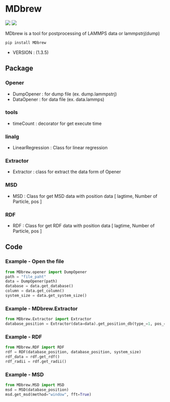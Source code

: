 # MDbrew
<img src="https://img.shields.io/badge/Python-383b40?style=round-square&logo=Python&logoColor=#f5f5f5"/> <img src="https://img.shields.io/badge/Jupyter-383b40?style=round-square&logo=Jupyter&logoColor=#f5f5f5"/>

MDbrew is a tool for postprocessing of LAMMPS data or lammpstrj(dump)

~~~zsh
pip install MDbrew
~~~
- VERSION :  (1.3.5)

## Package

### Opener  
- DumpOpener : for dump file (ex. dump.lammpstrj)  
- DataOpener : for data file (ex. data.lammps)  
### tools  
- timeCount : decorator for get execute time
### linalg
- LinearRegression : Class for linear regression  
### Extractor
- Extractor : class for extract the data form of Opener
### MSD  
- MSD : Class for get MSD data with position data [ lagtime, Number of Particle, pos ]  
### RDF  
- RDF : Class for get RDF data with position data [ lagtime, Number of Particle, pos ]  

## Code

### Example - Open the file
~~~python
from MDbrew.opener import DumpOpener
path = "file_paht"
data = DumpOpener(path)
database = data.get_database()
column = data.get_column()
system_size = data.get_system_size()
~~~

### Example - MDbrew.Extractor
~~~python
from MDbrew.Extractor import Extractor
database_position = Extractor(data=data).get_position_db(type_=1, pos_=["x", "y", "z"])
~~~

### Example - RDF
~~~python
from MDbrew.RDF import RDF
rdf = RDF(database_position, database_position, system_size)
rdf_data = rdf.get_rdf()
rdf_radii = rdf.get_radii()
~~~

### Example - MSD
~~~python
from MDbrew.MSD import MSD
msd = MSD(database_position)
msd.get_msd(method="window", fft=True)
~~~
